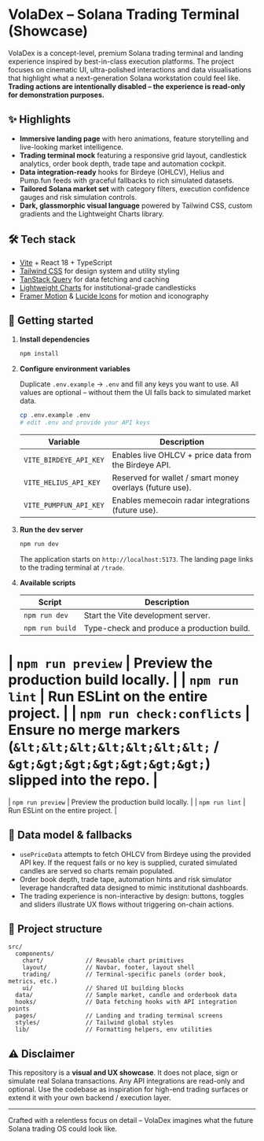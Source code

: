 # VolaDex – Solana Trading Terminal (Showcase)

VolaDex is a concept-level, premium Solana trading terminal and landing experience inspired by best-in-class execution platforms. The
project focuses on cinematic UI, ultra-polished interactions and data visualisations that highlight what a next-generation Solana
workstation could feel like. **Trading actions are intentionally disabled – the experience is read-only for demonstration purposes.**

## ✨ Highlights

- **Immersive landing page** with hero animations, feature storytelling and live-looking market intelligence.
- **Trading terminal mock** featuring a responsive grid layout, candlestick analytics, order book depth, trade tape and automation cockpit.
- **Data integration-ready** hooks for Birdeye (OHLCV), Helius and Pump.fun feeds with graceful fallbacks to rich simulated datasets.
- **Tailored Solana market set** with category filters, execution confidence gauges and risk simulation controls.
- **Dark, glassmorphic visual language** powered by Tailwind CSS, custom gradients and the Lightweight Charts library.

## 🛠️ Tech stack

- [Vite](https://vitejs.dev/) + React 18 + TypeScript
- [Tailwind CSS](https://tailwindcss.com/) for design system and utility styling
- [TanStack Query](https://tanstack.com/query/latest) for data fetching and caching
- [Lightweight Charts](https://tradingview.github.io/lightweight-charts/) for institutional-grade candlesticks
- [Framer Motion](https://www.framer.com/motion/) & [Lucide Icons](https://lucide.dev/) for motion and iconography

## 🚀 Getting started

1. **Install dependencies**

   ```bash
   npm install
   ```

2. **Configure environment variables**

   Duplicate `.env.example` → `.env` and fill any keys you want to use. All values are optional – without them the UI falls back to
   simulated market data.

   ```bash
   cp .env.example .env
   # edit .env and provide your API keys
   ```

   | Variable               | Description                                               |
   | ---------------------- | --------------------------------------------------------- |
   | `VITE_BIRDEYE_API_KEY` | Enables live OHLCV + price data from the Birdeye API.     |
   | `VITE_HELIUS_API_KEY`  | Reserved for wallet / smart money overlays (future use).  |
   | `VITE_PUMPFUN_API_KEY` | Enables memecoin radar integrations (future use).         |

3. **Run the dev server**

   ```bash
   npm run dev
   ```

   The application starts on `http://localhost:5173`. The landing page links to the trading terminal at `/trade`.

4. **Available scripts**

   | Script        | Description                         |
   | ------------- | ----------------------------------- |
   | `npm run dev` | Start the Vite development server.  |
   | `npm run build` | Type-check and produce a production build. |
  | `npm run preview` | Preview the production build locally. |
  | `npm run lint` | Run ESLint on the entire project.   |
  | `npm run check:conflicts` | Ensure no merge markers (`&lt;&lt;&lt;&lt;&lt;&lt;&lt;` / `&gt;&gt;&gt;&gt;&gt;&gt;&gt;`) slipped into the repo. |
=======
   | `npm run preview` | Preview the production build locally. |
   | `npm run lint` | Run ESLint on the entire project.   |


## 📡 Data model & fallbacks

- `usePriceData` attempts to fetch OHLCV from Birdeye using the provided API key. If the request fails or no key is supplied, curated
  simulated candles are served so charts remain populated.
- Order book depth, trade tape, automation hints and risk simulator leverage handcrafted data designed to mimic institutional dashboards.
- The trading experience is non-interactive by design: buttons, toggles and sliders illustrate UX flows without triggering on-chain
  actions.

## 🧭 Project structure

```
src/
  components/
    chart/            // Reusable chart primitives
    layout/           // Navbar, footer, layout shell
    trading/          // Terminal-specific panels (order book, metrics, etc.)
    ui/               // Shared UI building blocks
  data/               // Sample market, candle and orderbook data
  hooks/              // Data fetching hooks with API integration points
  pages/              // Landing and trading terminal screens
  styles/             // Tailwind global styles
  lib/                // Formatting helpers, env utilities
```

## ⚠️ Disclaimer

This repository is a **visual and UX showcase**. It does not place, sign or simulate real Solana transactions. Any API integrations are
read-only and optional. Use the codebase as inspiration for high-end trading surfaces or extend it with your own backend / execution
layer.

---

Crafted with a relentless focus on detail – VolaDex imagines what the future Solana trading OS could look like.
